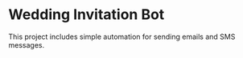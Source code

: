 # Wedding Invitation Bot

This project includes simple automation for sending emails and SMS messages.
